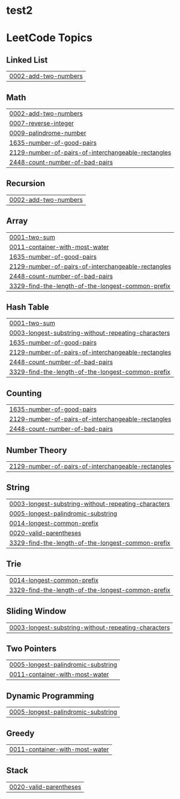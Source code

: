 # test2
<!---LeetCode Topics Start-->
# LeetCode Topics
## Linked List
|  |
| ------- |
| [0002-add-two-numbers](https://github.com/KarnatiManisha/test2/tree/master/0002-add-two-numbers) |
## Math
|  |
| ------- |
| [0002-add-two-numbers](https://github.com/KarnatiManisha/test2/tree/master/0002-add-two-numbers) |
| [0007-reverse-integer](https://github.com/KarnatiManisha/test2/tree/master/0007-reverse-integer) |
| [0009-palindrome-number](https://github.com/KarnatiManisha/test2/tree/master/0009-palindrome-number) |
| [1635-number-of-good-pairs](https://github.com/KarnatiManisha/test2/tree/master/1635-number-of-good-pairs) |
| [2129-number-of-pairs-of-interchangeable-rectangles](https://github.com/KarnatiManisha/test2/tree/master/2129-number-of-pairs-of-interchangeable-rectangles) |
| [2448-count-number-of-bad-pairs](https://github.com/KarnatiManisha/test2/tree/master/2448-count-number-of-bad-pairs) |
## Recursion
|  |
| ------- |
| [0002-add-two-numbers](https://github.com/KarnatiManisha/test2/tree/master/0002-add-two-numbers) |
## Array
|  |
| ------- |
| [0001-two-sum](https://github.com/KarnatiManisha/test2/tree/master/0001-two-sum) |
| [0011-container-with-most-water](https://github.com/KarnatiManisha/test2/tree/master/0011-container-with-most-water) |
| [1635-number-of-good-pairs](https://github.com/KarnatiManisha/test2/tree/master/1635-number-of-good-pairs) |
| [2129-number-of-pairs-of-interchangeable-rectangles](https://github.com/KarnatiManisha/test2/tree/master/2129-number-of-pairs-of-interchangeable-rectangles) |
| [2448-count-number-of-bad-pairs](https://github.com/KarnatiManisha/test2/tree/master/2448-count-number-of-bad-pairs) |
| [3329-find-the-length-of-the-longest-common-prefix](https://github.com/KarnatiManisha/test2/tree/master/3329-find-the-length-of-the-longest-common-prefix) |
## Hash Table
|  |
| ------- |
| [0001-two-sum](https://github.com/KarnatiManisha/test2/tree/master/0001-two-sum) |
| [0003-longest-substring-without-repeating-characters](https://github.com/KarnatiManisha/test2/tree/master/0003-longest-substring-without-repeating-characters) |
| [1635-number-of-good-pairs](https://github.com/KarnatiManisha/test2/tree/master/1635-number-of-good-pairs) |
| [2129-number-of-pairs-of-interchangeable-rectangles](https://github.com/KarnatiManisha/test2/tree/master/2129-number-of-pairs-of-interchangeable-rectangles) |
| [2448-count-number-of-bad-pairs](https://github.com/KarnatiManisha/test2/tree/master/2448-count-number-of-bad-pairs) |
| [3329-find-the-length-of-the-longest-common-prefix](https://github.com/KarnatiManisha/test2/tree/master/3329-find-the-length-of-the-longest-common-prefix) |
## Counting
|  |
| ------- |
| [1635-number-of-good-pairs](https://github.com/KarnatiManisha/test2/tree/master/1635-number-of-good-pairs) |
| [2129-number-of-pairs-of-interchangeable-rectangles](https://github.com/KarnatiManisha/test2/tree/master/2129-number-of-pairs-of-interchangeable-rectangles) |
| [2448-count-number-of-bad-pairs](https://github.com/KarnatiManisha/test2/tree/master/2448-count-number-of-bad-pairs) |
## Number Theory
|  |
| ------- |
| [2129-number-of-pairs-of-interchangeable-rectangles](https://github.com/KarnatiManisha/test2/tree/master/2129-number-of-pairs-of-interchangeable-rectangles) |
## String
|  |
| ------- |
| [0003-longest-substring-without-repeating-characters](https://github.com/KarnatiManisha/test2/tree/master/0003-longest-substring-without-repeating-characters) |
| [0005-longest-palindromic-substring](https://github.com/KarnatiManisha/test2/tree/master/0005-longest-palindromic-substring) |
| [0014-longest-common-prefix](https://github.com/KarnatiManisha/test2/tree/master/0014-longest-common-prefix) |
| [0020-valid-parentheses](https://github.com/KarnatiManisha/test2/tree/master/0020-valid-parentheses) |
| [3329-find-the-length-of-the-longest-common-prefix](https://github.com/KarnatiManisha/test2/tree/master/3329-find-the-length-of-the-longest-common-prefix) |
## Trie
|  |
| ------- |
| [0014-longest-common-prefix](https://github.com/KarnatiManisha/test2/tree/master/0014-longest-common-prefix) |
| [3329-find-the-length-of-the-longest-common-prefix](https://github.com/KarnatiManisha/test2/tree/master/3329-find-the-length-of-the-longest-common-prefix) |
## Sliding Window
|  |
| ------- |
| [0003-longest-substring-without-repeating-characters](https://github.com/KarnatiManisha/test2/tree/master/0003-longest-substring-without-repeating-characters) |
## Two Pointers
|  |
| ------- |
| [0005-longest-palindromic-substring](https://github.com/KarnatiManisha/test2/tree/master/0005-longest-palindromic-substring) |
| [0011-container-with-most-water](https://github.com/KarnatiManisha/test2/tree/master/0011-container-with-most-water) |
## Dynamic Programming
|  |
| ------- |
| [0005-longest-palindromic-substring](https://github.com/KarnatiManisha/test2/tree/master/0005-longest-palindromic-substring) |
## Greedy
|  |
| ------- |
| [0011-container-with-most-water](https://github.com/KarnatiManisha/test2/tree/master/0011-container-with-most-water) |
## Stack
|  |
| ------- |
| [0020-valid-parentheses](https://github.com/KarnatiManisha/test2/tree/master/0020-valid-parentheses) |
<!---LeetCode Topics End-->